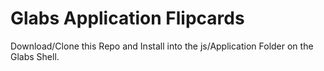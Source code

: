 # Glabs Application Flipcards

Download/Clone this Repo and Install into the js/Application Folder on the Glabs Shell.